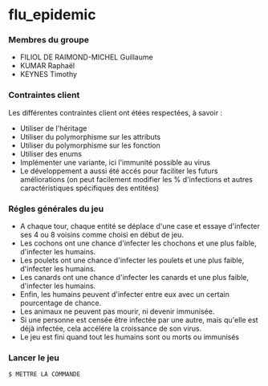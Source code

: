 # flu_epidemic
### Membres du groupe
- FILIOL DE RAIMOND-MICHEL Guillaume
- KUMAR Raphaël
- KEYNES Timothy
### Contraintes client

Les différentes contraintes client ont étées respectées, à savoir : 
- Utiliser de l'héritage
- Utiliser du polymorphisme sur les attributs
- Utiliser du polymorphisme sur les fonction
- Utiliser des enums
- Implémenter une variante, ici l'immunité possible au virus
- Le développement a aussi été accés pour faciliter les futurs améliorations (on peut facilement modifier les % d'infections et autres caractéristiques spécifiques des entitées)

### Régles générales du jeu
- A chaque tour, chaque entité se déplace d'une case et essaye d'infecter ses 4 ou 8 voisins comme choisi en début de jeu.
- Les cochons ont une chance d'infecter les chochons et une plus faible, d'infecter les humains.
- Les poulets ont une chance d'infecter les poulets et une plus faible, d'infecter les humains.
- Les canards ont une chance d'infecter les canards et une plus faible, d'infecter les humains.
- Enfin, les humains peuvent d'infecter entre eux avec un certain pourcentage de chance.
- Les animaux ne peuvent pas mourir, ni devenir immunisée.
- Si une personne est censée être infectée par une autre, mais qu'elle est déjà infectée, cela accélére la croissance de son virus.
- Le jeu est fini quand tout les humains sont ou morts ou immunisés

### Lancer le jeu

```sh
$ METTRE LA COMMANDE
```
